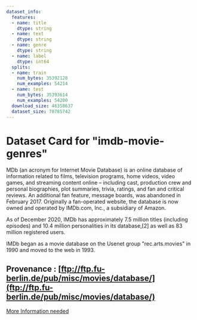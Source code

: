 ```yaml
---
dataset_info:
  features:
  - name: title
    dtype: string
  - name: text
    dtype: string
  - name: genre
    dtype: string
  - name: label
    dtype: int64
  splits:
  - name: train
    num_bytes: 35392128
    num_examples: 54214
  - name: test
    num_bytes: 35393614
    num_examples: 54200
  download_size: 46358637
  dataset_size: 70785742
---
```

# Dataset Card for "imdb-movie-genres"

MDb (an acronym for Internet Movie Database) is an online database of information related to films, television programs, home videos, video games, and streaming content online – including cast, production crew and personal biographies, plot summaries, trivia, ratings, and fan and critical reviews. An additional fan feature, message boards, was abandoned in February 2017. Originally a fan-operated website, the database is now owned and operated by IMDb.com, Inc., a subsidiary of Amazon.

As of December 2020, IMDb has approximately 7.5 million titles (including episodes) and 10.4 million personalities in its database,[2] as well as 83 million registered users.

IMDb began as a movie database on the Usenet group "rec.arts.movies" in 1990 and moved to the web in 1993.

## Provenance : [ftp://ftp.fu-berlin.de/pub/misc/movies/database/](ftp://ftp.fu-berlin.de/pub/misc/movies/database/)

[More Information needed](https://github.com/huggingface/datasets/blob/main/CONTRIBUTING.md#how-to-contribute-to-the-dataset-cards)